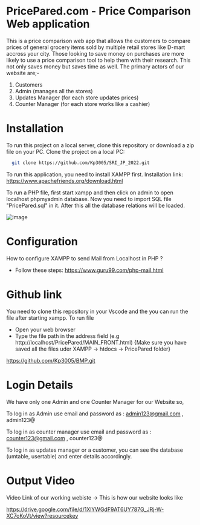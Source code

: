
# PricePared.com - Price Comparison Web application

This is a price comparison web app that allows the customers to compare prices of general grocery items
sold by multiple retail stores like D-mart accross your city. Those looking to save money on
purchases are more likely to use a price comparison tool to help them with their research.
This not only saves money but saves time as well.
The primary actors of our website are;-
1. Customers
2. Admin (manages all the stores)
3. Updates Manager (for each store updates prices)
4. Counter Manager (for each store works like a cashier)

# Installation

To run this project on a local server, clone this repository or download a zip file on your PC. Clone the project on a local PC:

```bash
  git clone https://github.com/Kp3005/SRI_JP_2022.git
```

To run this application, you need to install XAMPP first.
Installation link: https://www.apachefriends.org/download.html


To run a PHP file, first start xampp and then click on admin to 
open localhost phpmyadmin database. Now you need to 
import SQL file "PricePared.sql" in it. After this all the database relations
will be loaded.

![image](https://user-images.githubusercontent.com/95097530/181876791-be7c97ca-25eb-4a6b-ab85-2b97025aea09.png)

# Configuration
How to configure XAMPP to send Mail from Localhost in PHP ?
-	Follow these steps: https://www.guru99.com/php-mail.html  

# Github link
You need to clone this repository in your Vscode and the you can run the
file after starting xampp.
To run file
- Open your web browser
- Type the file path in the address field (e.g http://localhost/PricePared/MAIN_FRONT.html)
{Make sure you have saved all the files uder XAMPP -> htdocs -> PricePared folder}

https://github.com/Kp3005/BMP.git 


# Login Details
We have only one Admin and one Counter Manager for our Website so,

To log in as Admin use email and password as : admin123@gmail.com , admin123@

To log in as counter manager use email and password as : counter123@gmail.com , counter123@

To log in as updates manager or a customer, you can see the database (umtable, usertable) and enter details accordingly.

# Output Video
Video Link of our working webiste -> This is how our website looks like

https://drive.google.com/file/d/1XlYWGdF9AT6UY787G_JRj-W-XC7oKoVt/view?resourcekey
